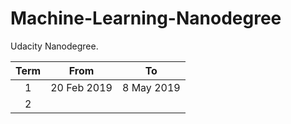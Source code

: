 # Machine-Learning-Nanodegree

Udacity Nanodegree.

|Term|From|To|
|:---:|:---:|:---:|
|1|20 Feb 2019|8 May 2019|
|2|||
